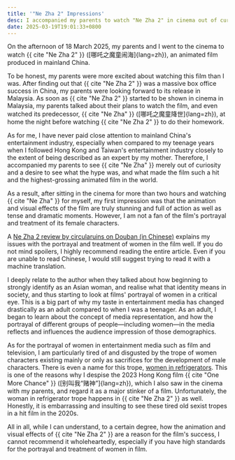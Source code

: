 ```yaml
---
title: '"Ne Zha 2" Impressions'
desc: I accompanied my parents to watch "Ne Zha 2" in cinema out of curiosity. Did I end up liking the film?
date: 2025-03-19T19:01:33+0800
---
```


On the afternoon of 18 March 2025, my parents and I went to the cinema to watch  {{ cite "Ne Zha 2" }} ([哪吒之魔童闹海]{lang=zh}), an animated film produced in mainland China.

To be honest, my parents were more excited about watching this film than I was. After finding out that {{ cite "Ne Zha 2" }} was a massive box office success in China, my parents were looking forward to its release in Malaysia. As soon as {{ cite "Ne Zha 2" }} started to be shown in cinema in Malaysia, my parents talked about their plans to watch the film, and even watched its predecessor, {{ cite "Ne Zha" }} ([哪吒之魔童降世]{lang=zh}), at home the night before watching {{ cite "Ne Zha 2" }} to do their homework.

As for me, I have never paid close attention to mainland China's entertainment industry, especially when compared to my teenage years when I followed Hong Kong and Taiwan's entertainment industry closely to the extent of being described as an expert by my mother. Therefore, I accompanied my parents to see {{ cite "Ne Zha" }} merely out of curiosity and a desire to see what the hype was, and what made the film such a hit and the highest-grossing animated film in the world.

As a result, after sitting in the cinema for more than two hours and watching {{ cite "Ne Zha" }} for myself, my first impression was that the animation and visual effects of the film are truly stunning and full of action as well as tense and dramatic moments. However, I am not a fan of the film's portrayal and treatment of its female characters.

A [Ne Zha 2 review by circularuins on Douban (in Chinese)](https://movie.douban.com/review/16499182/) explains my issues with the portrayal and treatment of women in the film well. If you do not mind spoilers, I highly recommend reading the entire article. Even if you are unable to read Chinese, I would still suggest trying to read it with a machine translation.

I deeply relate to the author when they talked about how beginning to strongly identify as an Asian woman, and realise what that identity means in society, and thus starting to look at films' portrayal of women in a critical eye. This is a big part of why my taste in entertainment media has changed drastically as an adult compared to when I was a teenager. As an adult, I began to learn about the concept of media representation, and how the portrayal of different groups of people—including women—in the media reflects and influences the audience impression of those demographics.

As for the portrayal of women in entertainment media such as film and television, I am particularly tired of and disgusted by the trope of women characters existing mainly or only as sacrifices for the development of male characters. There is even a name for this trope, [women in refrigerators](https://en.wikipedia.org/wiki/Women_in_refrigerators). This is one of the reasons why I despise the 2023 Hong Kong film {{ cite "One More Chance" }} ([别叫我“赌神”]{lang=zh}), which I also saw in the cinema with my parents, and regard it as a major stinker of a film. Unfortunately, the woman in refrigerator trope happens in {{ cite "Ne Zha 2" }} as well. Honestly, it is embarrassing and insulting to see these tired old sexist tropes in a hit film in the 2020s.

All in all, while I can understand, to a certain degree, how the animation and visual effects of {{ cite "Ne Zha 2" }} are a reason for the film's success, I cannot recommend it wholeheartedly, especially if you have high standards for the portrayal and treatment of women in film.
